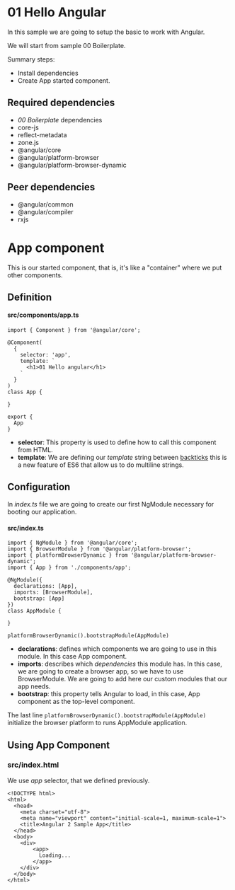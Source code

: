 # 01 Hello Angular

In this sample we are going to setup the basic to work with Angular.

We will start from sample 00 Boilerplate.

Summary steps:
- Install dependencies
- Create App started component.

## Required dependencies
- *00 Boilerplate* dependencies
- core-js
- reflect-metadata
- zone.js
- @angular/core
- @angular/platform-browser
- @angular/platform-browser-dynamic

## Peer dependencies

- @angular/common
- @angular/compiler
- rxjs

# App component

This is our started component, that is, it's like a "container" where we put other components.

## Definition
#### src/components/app.ts

```
import { Component } from '@angular/core';

@Component(
  {
    selector: 'app',
    template: `
      <h1>01 Hello angular</h1>
    `
  }
)
class App {

}

export {
  App
}
```

- **selector**: This property is used to define how to call this component from HTML.
- **template**: We are defining our *template* string between [backticks](https://developer.mozilla.org/en-US/docs/Web/JavaScript/Reference/Template_literals) this is a new feature of ES6 that allow us to do multiline strings.

## Configuration

In *index.ts* file we are going to create our first NgModule necessary for booting our application.

#### src/index.ts
```
import { NgModule } from '@angular/core';
import { BrowserModule } from '@angular/platform-browser';
import { platformBrowserDynamic } from '@angular/platform-browser-dynamic';
import { App } from './components/app';

@NgModule({
  declarations: [App],
  imports: [BrowserModule],
  bootstrap: [App]
})
class AppModule {

}

platformBrowserDynamic().bootstrapModule(AppModule)
```

- **declarations**: defines which components we are going to use in this module. In this case App component.
- **imports**: describes which *dependencies* this module has. In this case, we are going to create a browser app,
so we have to use BrowserModule. We are going to add here our custom modules that our app needs.
- **bootstrap**: this property tells Angular to load, in this case, App component as the top-level component.

The last line `platformBrowserDynamic().bootstrapModule(AppModule)` initialize the browser platform to runs AppModule application.

## Using App Component
### src/index.html

We use *app* selector, that we defined previously.
```
<!DOCTYPE html>
<html>
  <head>
    <meta charset="utf-8">
    <meta name="viewport" content="initial-scale=1, maximum-scale=1">
    <title>Angular 2 Sample App</title>
  </head>
  <body>
    <div>
        <app>
          Loading...
        </app>
    </div>
  </body>
</html>
```
